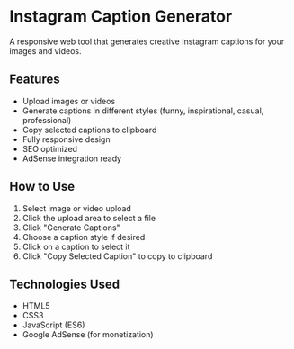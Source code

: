 # Instagram Caption Generator

A responsive web tool that generates creative Instagram captions for your images and videos.

## Features

- Upload images or videos
- Generate captions in different styles (funny, inspirational, casual, professional)
- Copy selected captions to clipboard
- Fully responsive design
- SEO optimized
- AdSense integration ready

## How to Use

1. Select image or video upload
2. Click the upload area to select a file
3. Click "Generate Captions"
4. Choose a caption style if desired
5. Click on a caption to select it
6. Click "Copy Selected Caption" to copy to clipboard

## Technologies Used

- HTML5
- CSS3
- JavaScript (ES6)
- Google AdSense (for monetization)
